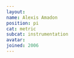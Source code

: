 ```yaml
---
layout:
name: Alexis Amadon
position: pi
cat: metric
subcat: instrumentation
avatar:
joined: 2006
---
```


